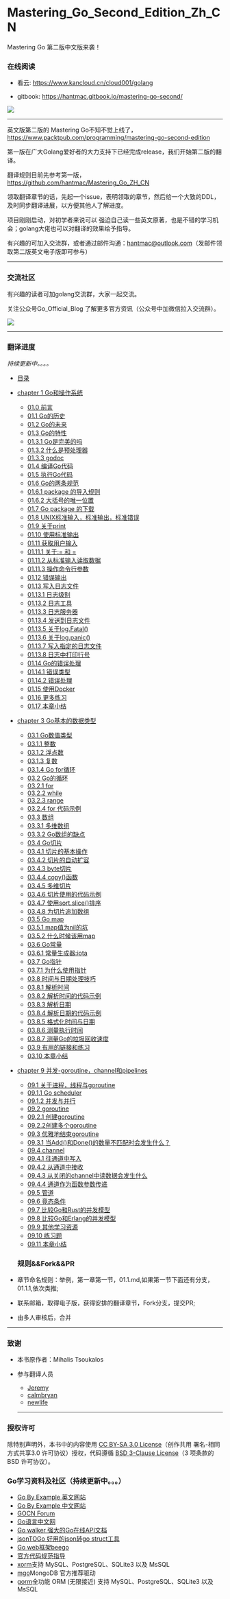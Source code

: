 # Mastering_Go_Second_Edition_Zh_CN
Mastering Go 第二版中文版来袭！
### 在线阅读
- 看云: https://www.kancloud.cn/cloud001/golang

- gitbook: https://hantmac.gitbook.io/mastering-go-second/

![](https://tva1.sinaimg.cn/large/00831rSTgy1gcravfqmndj306b07nq4g.jpg)

-----
英文版第二版的 Mastering Go不知不觉上线了，https://www.packtpub.com/programming/mastering-go-second-edition

第一版在广大Golang爱好者的大力支持下已经完成release，我们开始第二版的翻译。

翻译规则目前先参考第一版，https://github.com/hantmac/Mastering_Go_ZH_CN

领取翻译章节的话，先起一个issue，表明领取的章节，然后给一个大致的DDL，及时同步翻译进展，以方便其他人了解进度。

项目刚刚启动，对初学者来说可以 强迫自己读一些英文原著，也是不错的学习机会；golang大佬也可以对翻译的效果给予指导。

有兴趣的可加入交流群，或者通过邮件沟通：hantmac@outlook.com（发邮件领取第二版英文电子版即可参与）

----
### 交流社区
有兴趣的读者可加golang交流群，大家一起交流。

关注公众号Go_Official_Blog 了解更多官方资讯（公众号中加微信拉入交流群）。

![](https://tva1.sinaimg.cn/large/00831rSTgy1gcmcur033tj306b06b74o.jpg)

-----

### 翻译进度

*持续更新中。。。。*

- [目录]()
- [chapter 1 Go和操作系统](https://github.com/hantmac/Mastering_Go_Second_Edition_Zh_CN/blob/master/eBook/chapter1/01.0.md)
  - [01.0 前言](https://github.com/hantmac/Mastering_Go_Second_Edition_Zh_CN/blob/master/eBook/chapter1/01.0.md)
  - [01.1 Go的历史](https://github.com/hantmac/Mastering_Go_Second_Edition_Zh_CN/blob/master/eBook/chapter1/01.1.md)
  - [01.2 Go的未来](https://github.com/hantmac/Mastering_Go_Second_Edition_Zh_CN/blob/master/eBook/chapter1/01.2.md)
  - [01.3 Go的特性](https://github.com/hantmac/Mastering_Go_Second_Edition_Zh_CN/blob/master/eBook/chapter1/01.3.md)
  - [01.3.1 Go是完美的吗](https://github.com/hantmac/Mastering_Go_Second_Edition_Zh_CN/blob/master/eBook/chapter1/01.3.1.md)
  - [01.3.2 什么是预处理器](https://github.com/hantmac/Mastering_Go_Second_Edition_Zh_CN/blob/master/eBook/chapter1/01.3.2.md)
  - [01.3.3 godoc](https://github.com/hantmac/Mastering_Go_Second_Edition_Zh_CN/blob/master/eBook/chapter1/01.3.3.md)
  - [01.4 编译Go代码](https://github.com/hantmac/Mastering_Go_Second_Edition_Zh_CN/blob/master/eBook/chapter1/01.4.md)
  - [01.5 执行Go代码](https://github.com/hantmac/Mastering_Go_Second_Edition_Zh_CN/blob/master/eBook/chapter1/01.5.md)
  - [01.6 Go的两条规范](https://github.com/hantmac/Mastering_Go_Second_Edition_Zh_CN/blob/master/eBook/chapter1/01.6.md)
  - [01.6.1 package 的导入规则](https://github.com/hantmac/Mastering_Go_Second_Edition_Zh_CN/blob/master/eBook/chapter1/01.6.1.md)
  - [01.6.2 大括号的唯一位置](https://github.com/hantmac/Mastering_Go_Second_Edition_Zh_CN/edit/master/eBook/chapter1/01.6.2.md)
  - [01.7 Go package 的下载](https://github.com/hantmac/Mastering_Go_Second_Edition_Zh_CN/edit/master/eBook/chapter1/01.7.md)
  - [01.8 UNIX标准输入，标准输出，标准错误](https://github.com/hantmac/Mastering_Go_Second_Edition_Zh_CN/edit/master/eBook/chapter1/01.8.md)
  - [01.9 关于print](https://github.com/hantmac/Mastering_Go_Second_Edition_Zh_CN/blob/master/eBook/chapter1/01.9.md)
  - [01.10 使用标准输出](https://github.com/hantmac/Mastering_Go_Second_Edition_Zh_CN/blob/master/eBook/chapter1/01.10.md)
  - [01.11 获取用户输入](https://github.com/hantmac/Mastering_Go_Second_Edition_Zh_CN/blob/master/eBook/chapter1/01.11.md)
  - [01.11.1 关于:= 和 = ](https://github.com/hantmac/Mastering_Go_Second_Edition_Zh_CN/blob/master/eBook/chapter1/01.11.1.md)
  - [01.11.2 从标准输入读取数据](https://github.com/hantmac/Mastering_Go_Second_Edition_Zh_CN/blob/master/eBook/chapter1/01.11.2.md)
  - [01.11.3  操作命令行参数](https://github.com/hantmac/Mastering_Go_Second_Edition_Zh_CN/blob/master/eBook/chapter1/01.11.2.md)
  - [01.12 错误输出](https://github.com/hantmac/Mastering_Go_Second_Edition_Zh_CN/blob/master/eBook/chapter1/01.12.md)
  - [01.13 写入日志文件](https://github.com/hantmac/Mastering_Go_Second_Edition_Zh_CN/blob/master/eBook/chapter1/01.13.md)
  - [01.13.1 日志级别](https://github.com/hantmac/Mastering_Go_Second_Edition_Zh_CN/blob/master/eBook/chapter1/01.13.1.md)
  - [01.13.2 日志工具](https://github.com/hantmac/Mastering_Go_Second_Edition_Zh_CN/blob/master/eBook/chapter1/01.13.2.md)
  - [01.13.3 日志服务器](https://github.com/hantmac/Mastering_Go_Second_Edition_Zh_CN/blob/master/eBook/chapter1/01.13.3.md)
  - [01.13.4 发送到日志文件](https://github.com/hantmac/Mastering_Go_Second_Edition_Zh_CN/blob/master/eBook/chapter1/01.13.4.md)
  - [01.13.5 关于log.Fatal()](https://github.com/hantmac/Mastering_Go_Second_Edition_Zh_CN/blob/master/eBook/chapter1/01.13.5.md)
  - [01.13.6 关于log.panic()](https://github.com/hantmac/Mastering_Go_Second_Edition_Zh_CN/blob/master/eBook/chapter1/01.13.6.md)
  - [01.13.7 写入指定的日志文件](https://github.com/hantmac/Mastering_Go_Second_Edition_Zh_CN/blob/master/eBook/chapter1/01.13.7.md)
  - [01.13.8 日志中打印行号](https://github.com/hantmac/Mastering_Go_Second_Edition_Zh_CN/blob/master/eBook/chapter1/01.13.8.md)
  - [01.14 Go的错误处理](https://github.com/hantmac/Mastering_Go_Second_Edition_Zh_CN/blob/master/eBook/chapter1/01.14.md)
  - [01.14.1 错误类型](https://github.com/hantmac/Mastering_Go_Second_Edition_Zh_CN/blob/master/eBook/chapter1/01.14.1.md)
  - [01.14.2 错误处理](https://github.com/hantmac/Mastering_Go_Second_Edition_Zh_CN/blob/master/eBook/chapter1/01.14.2.md)
  - [01.15 使用Docker](https://github.com/hantmac/Mastering_Go_Second_Edition_Zh_CN/blob/master/eBook/chapter1/01.15.md)
  - [01.16 更多练习](https://github.com/hantmac/Mastering_Go_Second_Edition_Zh_CN/blob/master/eBook/chapter1/01.16.md)
  - [01.17 本章小结](https://github.com/hantmac/Mastering_Go_Second_Edition_Zh_CN/blob/master/eBook/chapter1/01.17.md)
- [chapter 3 Go基本的数据类型](https://github.com/hantmac/Mastering_Go_Second_Edition_Zh_CN/blob/master/eBook/chapter3/03.0.md)
  - [03.1 Go数值类型](https://github.com/hantmac/Mastering_Go_Second_Edition_Zh_CN/blob/master/eBook/chapter3/03.1.md)
  - [03.1.1 整数](https://github.com/hantmac/Mastering_Go_Second_Edition_Zh_CN/blob/master/eBook/chapter3/03.1.1.md)
  - [03.1.2 浮点数](https://github.com/hantmac/Mastering_Go_Second_Edition_Zh_CN/blob/master/eBook/chapter3/03.1.2.md)
  - [03.1.3 复数](https://github.com/hantmac/Mastering_Go_Second_Edition_Zh_CN/blob/master/eBook/chapter3/03.1.3.md)
  - [03.1.4 Go for循环](https://github.com/hantmac/Mastering_Go_Second_Edition_Zh_CN/blob/master/eBook/chapter3/03.1.4.md)
  - [03.2 Go的循环](https://github.com/hantmac/Mastering_Go_Second_Edition_Zh_CN/blob/master/eBook/chapter3/03.2.md)
  - [03.2.1  for](https://github.com/hantmac/Mastering_Go_Second_Edition_Zh_CN/blob/master/eBook/chapter3/03.2.1.md)
  - [03.2.2 while](https://github.com/hantmac/Mastering_Go_Second_Edition_Zh_CN/blob/master/eBook/chapter3/03.2.2.md)
  - [03.2.3 range](https://github.com/hantmac/Mastering_Go_Second_Edition_Zh_CN/blob/master/eBook/chapter3/03.2.3.md)
  - [03.2.4 for 代码示例](https://github.com/hantmac/Mastering_Go_Second_Edition_Zh_CN/blob/master/eBook/chapter3/03.2.4.md)
  - [03.3 数组](https://github.com/hantmac/Mastering_Go_Second_Edition_Zh_CN/blob/master/eBook/chapter3/03.3.md)
  - [03.3.1 多维数组](https://github.com/hantmac/Mastering_Go_Second_Edition_Zh_CN/blob/master/eBook/chapter3/03.3.1.md)
  - [03.3.2 Go数组的缺点](https://github.com/hantmac/Mastering_Go_Second_Edition_Zh_CN/blob/master/eBook/chapter3/03.3.2.md)
  - [03.4 Go切片](https://github.com/hantmac/Mastering_Go_Second_Edition_Zh_CN/blob/master/eBook/chapter3/03.4.md)
  - [03.4.1 切片的基本操作](https://github.com/hantmac/Mastering_Go_Second_Edition_Zh_CN/blob/master/eBook/chapter3/03.4.1.md)
  - [03.4.2 切片的自动扩容](https://github.com/hantmac/Mastering_Go_Second_Edition_Zh_CN/blob/master/eBook/chapter3/03.4.2.md)
  - [03.4.3 byte切片](https://github.com/hantmac/Mastering_Go_Second_Edition_Zh_CN/blob/master/eBook/chapter3/03.4.3.md)
  - [03.4.4 copy()函数](https://github.com/hantmac/Mastering_Go_Second_Edition_Zh_CN/blob/master/eBook/chapter3/03.4.4.md)
  - [03.4.5 多维切片](https://github.com/hantmac/Mastering_Go_Second_Edition_Zh_CN/blob/master/eBook/chapter3/03.4.5.md)
  - [03.4.6 切片使用的代码示例](https://github.com/hantmac/Mastering_Go_Second_Edition_Zh_CN/blob/master/eBook/chapter3/03.4.6.md)
  - [03.4.7 使用sort.slice()排序](https://github.com/hantmac/Mastering_Go_Second_Edition_Zh_CN/blob/master/eBook/chapter3/03.4.7.md)
  - [03.4.8 为切片追加数组](https://github.com/hantmac/Mastering_Go_Second_Edition_Zh_CN/blob/master/eBook/chapter3/03.4.8.md)
  - [03.5 Go map](https://github.com/hantmac/Mastering_Go_Second_Edition_Zh_CN/blob/master/eBook/chapter3/03.5.md)
  - [03.5.1 map值为nil的坑](https://github.com/hantmac/Mastering_Go_Second_Edition_Zh_CN/blob/master/eBook/chapter3/03.5.1.md)
  - [03.5.2 什么时候该用map](https://github.com/hantmac/Mastering_Go_Second_Edition_Zh_CN/blob/master/eBook/chapter3/03.5.2.md)
  - [03.6 Go常量](https://github.com/hantmac/Mastering_Go_Second_Edition_Zh_CN/blob/master/eBook/chapter3/03.6.md)
  - [03.6.1 常量生成器:iota](https://github.com/hantmac/Mastering_Go_Second_Edition_Zh_CN/blob/master/eBook/chapter3/03.6.1.md)
  - [03.7 Go指针](https://github.com/hantmac/Mastering_Go_Second_Edition_Zh_CN/blob/master/eBook/chapter3/03.7.md)
  - [03.7.1 为什么使用指针](https://github.com/hantmac/Mastering_Go_Second_Edition_Zh_CN/blob/master/eBook/chapter3/03.7.1.md)
  - [03.8 时间与日期处理技巧](https://github.com/hantmac/Mastering_Go_Second_Edition_Zh_CN/blob/master/eBook/chapter3/03.8.md)
  - [03.8.1 解析时间](https://github.com/hantmac/Mastering_Go_Second_Edition_Zh_CN/blob/master/eBook/chapter3/03.8.1.md)
  - [03.8.2 解析时间的代码示例](https://github.com/hantmac/Mastering_Go_Second_Edition_Zh_CN/blob/master/eBook/chapter3/03.8.2.md)
  - [03.8.3 解析日期](https://github.com/hantmac/Mastering_Go_Second_Edition_Zh_CN/blob/master/eBook/chapter3/03.8.3.md)
  - [03.8.4 解析日期的代码示例](https://github.com/hantmac/Mastering_Go_Second_Edition_Zh_CN/blob/master/eBook/chapter3/03.8.4.md)
  - [03.8.5 格式化时间与日期](https://github.com/hantmac/Mastering_Go_Second_Edition_Zh_CN/blob/master/eBook/chapter3/03.8.5.md)
  - [03.8.6 测量执行时间](https://github.com/hantmac/Mastering_Go_Second_Edition_Zh_CN/blob/master/eBook/chapter3/03.8.6.md)
  - [03.8.7 测量Go的垃圾回收速度](https://github.com/hantmac/Mastering_Go_Second_Edition_Zh_CN/blob/master/eBook/chapter3/03.8.7.md)
  - [03.9 有用的链接和练习](https://github.com/hantmac/Mastering_Go_Second_Edition_Zh_CN/blob/master/eBook/chapter3/03.9.md)
  - [03.10 本章小结](https://github.com/hantmac/Mastering_Go_Second_Edition_Zh_CN/blob/master/eBook/chapter3/03.10.md)
- [chapter 9 并发-goroutine，channel和pipelines](https://github.com/hantmac/Mastering_Go_Second_Edition_Zh_CN/blob/master/eBook/chapter9/09.0.md)
  - [09.1 关于进程，线程与goroutine](https://github.com/hantmac/Mastering_Go_Second_Edition_Zh_CN/blob/master/eBook/chapter9/09.1.md)
  - [09.1.1 Go scheduler](https://github.com/hantmac/Mastering_Go_Second_Edition_Zh_CN/blob/master/eBook/chapter9/09.1.1.md)
  - [09.1.2 并发与并行](https://github.com/hantmac/Mastering_Go_Second_Edition_Zh_CN/blob/master/eBook/chapter9/09.1.2.md)
  - [09.2 goroutine](https://github.com/hantmac/Mastering_Go_Second_Edition_Zh_CN/blob/master/eBook/chapter9/09.2.md)
  - [09.2.1 创建goroutine](https://github.com/hantmac/Mastering_Go_Second_Edition_Zh_CN/blob/master/eBook/chapter9/09.2.1.md)
  - [09.2.2创建多个goroutine](https://github.com/hantmac/Mastering_Go_Second_Edition_Zh_CN/blob/master/eBook/chapter9/09.2.2.md)
  - [09.3 优雅地结束goroutine](https://github.com/hantmac/Mastering_Go_Second_Edition_Zh_CN/blob/master/eBook/chapter9/09.3.md)
  - [09.3.1 当Add()和Done()的数量不匹配时会发生什么？](https://github.com/hantmac/Mastering_Go_Second_Edition_Zh_CN/blob/master/eBook/chapter9/09.3.1.md)
  - [09.4 channel](https://github.com/hantmac/Mastering_Go_Second_Edition_Zh_CN/blob/master/eBook/chapter9/09.4.md)
  - [09.4.1 往通道中写入](https://github.com/hantmac/Mastering_Go_Second_Edition_Zh_CN/blob/master/eBook/chapter9/09.4.1.md)
  - [09.4.2 从通道中接收](https://github.com/hantmac/Mastering_Go_Second_Edition_Zh_CN/blob/master/eBook/chapter9/09.4.2.md)
  - [09.4.3 从关闭的channel中读数据会发生什么](https://github.com/hantmac/Mastering_Go_Second_Edition_Zh_CN/blob/master/eBook/chapter9/09.4.3.md)
  - [09.4.4 通道作为函数参数传递](https://github.com/hantmac/Mastering_Go_Second_Edition_Zh_CN/blob/master/eBook/chapter9/09.4.4.md)
  - [09.5 管道](https://github.com/hantmac/Mastering_Go_Second_Edition_Zh_CN/blob/master/eBook/chapter9/09.5.md)
  - [09.6 竟态条件](https://github.com/hantmac/Mastering_Go_Second_Edition_Zh_CN/blob/master/eBook/chapter9/09.6.md)
  - [09.7 比较Go和Rust的并发模型](https://github.com/hantmac/Mastering_Go_Second_Edition_Zh_CN/blob/master/eBook/chapter9/09.7.md)
  - [09.8 比较Go和Erlang的并发模型](https://github.com/hantmac/Mastering_Go_Second_Edition_Zh_CN/blob/master/eBook/chapter9/09.8.md)
  - [09.9 其他学习资源](https://github.com/hantmac/Mastering_Go_Second_Edition_Zh_CN/blob/master/eBook/chapter9/09.9.md)
  - [09.10 练习题](https://github.com/hantmac/Mastering_Go_Second_Edition_Zh_CN/blob/master/eBook/chapter9/09.10.md)
  - [09.11 本章小结](https://github.com/hantmac/Mastering_Go_Second_Edition_Zh_CN/blob/master/eBook/chapter9/09.11.md)





  ### 规则&&Fork&&PR

- 章节命名规则：举例，第一章第一节，01.1.md,如果第一节下面还有分支，01.1.1,依次类推;
- 联系邮箱，取得电子版，获得安排的翻译章节，Fork分支，提交PR;
- 由多人审核后，合并

--------
### 致谢

- 本书原作者：Mihalis Tsoukalos
- 参与翻译人员
  - [Jeremy](https://github.com/hantmac)
  - [calmbryan](https://github.com/calmbryan)
  - [newlife](https://github.com/newlife)


  ---------
### 授权许可

除特别声明外，本书中的内容使用 [CC BY-SA 3.0 License](http://creativecommons.org/licenses/by-sa/3.0/)（创作共用 署名-相同方式共享3.0 许可协议）授权，代码遵循 [BSD 3-Clause License](https://github.com/astaxie/build-web-application-with-golang/blob/master/LICENSE.md)（3 项条款的 BSD 许可协议）。

### Go学习资料及社区（持续更新中。。。）
- [Go By Example 英文网站](https://gobyexample.com/)
- [Go By Example 中文网站](https://books.studygolang.com/gobyexample/)
- [GOCN Forum](https://gocn.vip/)
- [Go语言中文网](https://studygolang.com/)
- [Go walker 强大的Go在线API文档](https://gowalker.org/)
- [jsonTOGo 好用的json转go struct工具](https://mholt.github.io/json-to-go/)
- [Go web框架beego](https://beego.me/)
- [官方代码规范指导](https://github.com/golang/go/wiki/CodeReviewComments)
- [xorm](https://github.com/go-xorm/xorm)支持 MySQL、PostgreSQL、SQLite3 以及 MsSQL
- [mgo](http://labix.org/mgo)MongoDB 官方推荐驱动
- [gorm](https://github.com/jinzhu/gorm)全功能 ORM (无限接近) 支持 MySQL、PostgreSQL、SQLite3 以及 MsSQL
